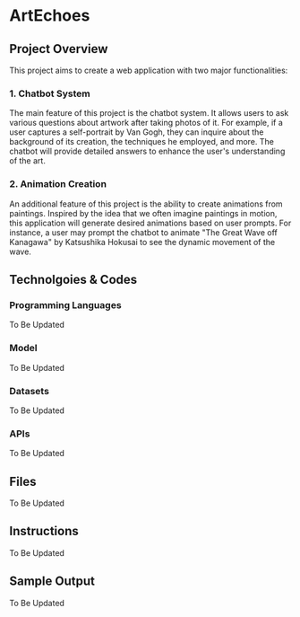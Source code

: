 # ArtEchoes


## Project Overview

This project aims to create a web application with two major functionalities:

### 1. Chatbot System
The main feature of this project is the chatbot system. It allows users to ask various questions about artwork after taking photos of it. For example, if a user captures a self-portrait by Van Gogh, they can inquire about the background of its creation, the techniques he employed, and more. The chatbot will provide detailed answers to enhance the user's understanding of the art.

### 2. Animation Creation
An additional feature of this project is the ability to create animations from paintings. Inspired by the idea that we often imagine paintings in motion, this application will generate desired animations based on user prompts. For instance, a user may prompt the chatbot to animate "The Great Wave off Kanagawa" by Katsushika Hokusai to see the dynamic movement of the wave.


## Technolgoies \& Codes

### Programming Languages
To Be Updated

### Model
To Be Updated

### Datasets
To Be Updated

### APIs
To Be Updated


## Files
To Be Updated

## Instructions
To Be Updated

## Sample Output
To Be Updated
